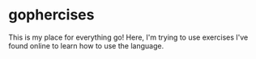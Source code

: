 # gophercises
This is my place for everything go! Here, I'm trying to use exercises I've found online to learn how to use the language.
